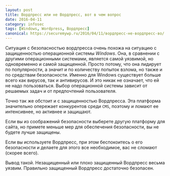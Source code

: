 ```yaml
---
layout: post
title: Вордпресс или не Вордпресс, вот в чем вопрос
date: 2016-04-11
category: infosec
tags: [Windows, Wordpress, Вордпресс]
canonical: https://securemywp.ru/2016/04/11/вордпресс-не-вордпресс-во/
---
```


Ситуация с безопасностью вордпресса очень похожа на ситуацию с защищенностью операционной системы *Windows*. Она, в сравнении с другими операционными системами, является самой уязвимой, но одновременно и самой защищенной. Просто потому, что она лидирует по популярности, а значит и по количеству попыток взлома, но также и по средствам безопасности. Именно для Windows существует больше всего как вирусов, так и антивирусов. И это никак не означает, что ей не надо пользоваться. Выбор операционной системы зависит от решаемых задач и от предпочтений пользователя.

Точно так же обстоит и с защищенностью Вордпресса. Эта платформа значительно опережает конкурентов среди `CMS`, поэтому и ломают ее интенсивнее, но активнее и защищают.

Если вы из соображений безопасности выберете другую платформу для сайта, но примете меньше мер для обеспечения безопасности, вы не будете лучше защищены.

Если вы используете Вордпресс, при этом беспокоитесь о его безопасности и делаете для этого все необходимое, вас не сломают (скорее всего).

Вывод такой. Незащищенный или плохо защищенный Вордпресс весьма уязвим. Правильно защищенный Вордпресс достаточно безопасен.
